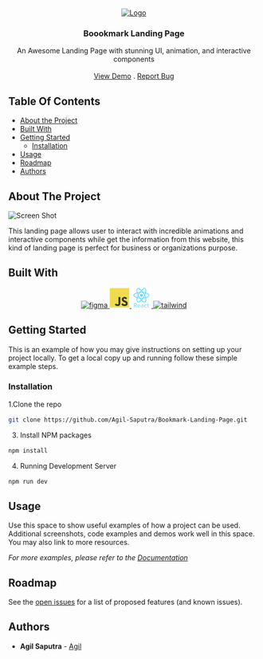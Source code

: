 <br/>
<p align="center">
  <a href="https://github.com/Agil Saputra/Simple Bookmark Landing Page">
    <img src="https://user-images.githubusercontent.com/88566690/226041085-1441aa6e-5d34-446e-aad8-6f524bfa040d.svg" alt="Logo" height="80">
  </a>

  <h3 align="center">Boookmark Landing Page</h3>

  <p align="center">
    An Awesome Landing Page with stunning UI, animation, and interactive components
    <br/>
    <br/>
    <a href="https://simplebookmarkextension.netlify.app">View Demo</a>
    .
    <a href="https://github.com/Agil-Saputra/Bookmark-Landing-Page/issues">Report Bug</a>
  </p>
</p>



## Table Of Contents

* [About the Project](#about-the-project)
* [Built With](#built-with)
* [Getting Started](#getting-started)
  * [Installation](#installation)
* [Usage](#usage)
* [Roadmap](#roadmap)
* [Authors](#authors)

## About The Project

![Screen Shot](https://user-images.githubusercontent.com/88566690/226042028-7c65e78a-3606-407d-859f-ab6d95546744.png)

This landing page allows user to interact with incredible animations and interactive components while get the information from this website, this kind of landing page is perfect for business or organizations purpose.

## Built With

<p align="center">
<a href="https://www.figma.com/" target="_blank" rel="noreferrer"> <img src="https://www.vectorlogo.zone/logos/figma/figma-icon.svg" alt="figma" width="40" height="40"/> </a>
<a href="https://developer.mozilla.org/en-US/docs/Web/JavaScript" target="_blank" rel="noreferrer"> <img src="https://raw.githubusercontent.com/devicons/devicon/master/icons/javascript/javascript-original.svg" alt="javascript" width="40" height="40"/> </a> 
<a href="https://reactjs.org/" target="_blank" rel="noreferrer"> <img src="https://raw.githubusercontent.com/devicons/devicon/master/icons/react/react-original-wordmark.svg" alt="react" width="40" height="40"/>
<a href="https://tailwindcss.com/" target="_blank" rel="noreferrer"> <img src="https://www.vectorlogo.zone/logos/tailwindcss/tailwindcss-icon.svg" alt="tailwind" width="40" height="40"/> </a></p>

## Getting Started

This is an example of how you may give instructions on setting up your project locally.
To get a local copy up and running follow these simple example steps.

### Installation

1.Clone the repo

```sh
git clone https://github.com/Agil-Saputra/Bookmark-Landing-Page.git
```

3. Install NPM packages

```sh
npm install
```

4. Running Development Server

```sh
npm run dev
```


## Usage

Use this space to show useful examples of how a project can be used. Additional screenshots, code examples and demos work well in this space. You may also link to more resources.

_For more examples, please refer to the [Documentation](https://example.com)_

## Roadmap

See the [open issues](https://github.com/Agil-Saputra/Bookmark-Landing-Page/issues) for a list of proposed features (and known issues).

## Authors

* **Agil Saputra** - [Agil](https://github.com/Agil-Saputra/agil-saputra) 

